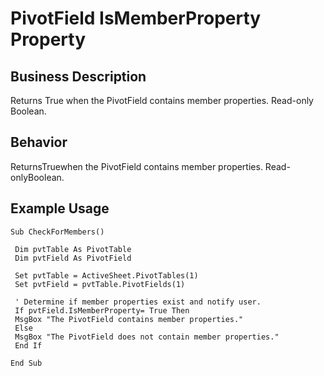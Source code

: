 # PivotField IsMemberProperty Property

## Business Description
Returns True when the PivotField contains member properties. Read-only Boolean.

## Behavior
ReturnsTruewhen the PivotField contains member properties. Read-onlyBoolean.

## Example Usage
```vba
Sub CheckForMembers() 
 
 Dim pvtTable As PivotTable 
 Dim pvtField As PivotField 
 
 Set pvtTable = ActiveSheet.PivotTables(1) 
 Set pvtField = pvtTable.PivotFields(1) 
 
 ' Determine if member properties exist and notify user. 
 If pvtField.IsMemberProperty= True Then 
 MsgBox "The PivotField contains member properties." 
 Else 
 MsgBox "The PivotField does not contain member properties." 
 End If 
 
End Sub
```